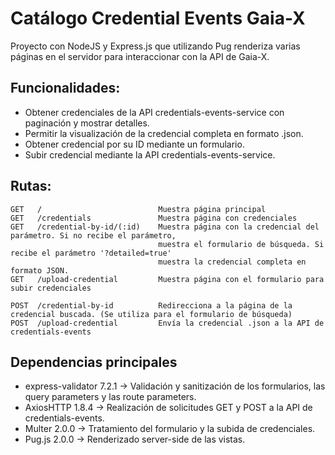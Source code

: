 # Catálogo Credential Events Gaia-X
Proyecto con NodeJS y Express.js que utilizando Pug renderiza varias páginas en el servidor para interaccionar con la API de Gaia-X.

## Funcionalidades:
- Obtener credenciales de la API credentials-events-service con paginación y mostrar detalles.
- Permitir la visualización de la credencial completa en formato .json.
- Obtener credencial por su ID mediante un formulario.
- Subir credencial mediante la API credentials-events-service.

## Rutas:
```
GET   /                          Muestra página principal
GET   /credentials               Muestra página con credenciales
GET   /credential-by-id/(:id)    Muestra página con la credencial del parámetro. Si no recibe el parámetro,
                                 muestra el formulario de búsqueda. Si recibe el parámetro '?detailed=true'
                                 muestra la credencial completa en formato JSON.    
GET   /upload-credential         Muestra página con el formulario para subir credenciales

POST  /credential-by-id          Redirecciona a la página de la credencial buscada. (Se utiliza para el formulario de búsqueda)
POST  /upload-credential         Envía la credencial .json a la API de credentials-events
```

## Dependencias principales
- express-validator 7.2.1 -> Validación y sanitización de los formularios, las query parameters y las route parameters.
- AxiosHTTP 1.8.4 -> Realización de solicitudes GET y POST a la API de credentials-events.
- Multer 2.0.0 -> Tratamiento del formulario y la subida de credenciales.
- Pug.js 2.0.0 -> Renderizado server-side de las vistas.
